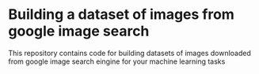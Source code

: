 # Building a dataset of images from google image search
This repository contains code for building datasets of images downloaded from google image search eingine for your machine learning tasks
